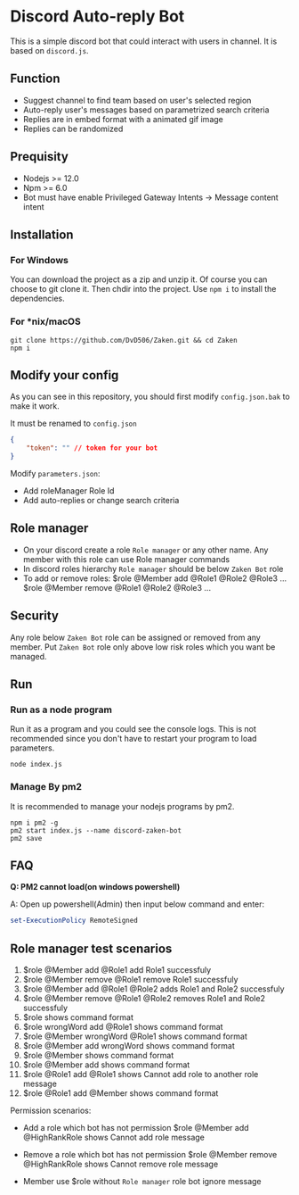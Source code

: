 # Discord Auto-reply Bot

This is a simple discord bot that could interact with users in channel.
It is based on `discord.js`.

## Function

* Suggest channel to find team based on user's selected region
* Auto-reply user's messages based on parametrized search criteria
* Replies are in embed format with a animated gif image
* Replies can be randomized

## Prequisity

* Nodejs >= 12.0
* Npm >= 6.0
* Bot must have enable Privileged Gateway Intents -> Message content intent

## Installation

### For Windows
You can download the project as a zip and unzip it. Of course you can choose to git clone it.
Then chdir into the project. Use `npm i` to install the dependencies.

### For *nix/macOS
```shell
git clone https://github.com/DvD506/Zaken.git && cd Zaken
npm i
```

## Modify your config

As you can see in this repository, you should first modify `config.json.bak` to make it work.

It must be renamed to `config.json`

```json
{
	"token": "" // token for your bot
}
```

Modify `parameters.json`:
* Add roleManager Role Id
* Add auto-replies or change search criteria

## Role manager

* On your discord create a role `Role manager` or any other name. Any member with this role can use Role manager commands
* In discord roles hierarchy `Role manager` should be below `Zaken Bot` role
* To add or remove roles:
$role @Member add @Role1 @Role2 @Role3 ...
$role @Member remove @Role1 @Role2 @Role3 ...

## Security

Any role below `Zaken Bot` role can be assigned or removed from any member.
Put `Zaken Bot` role only above low risk roles which you want be managed.

## Run

### Run as a node program

Run it as a program and you could see the console logs.
This is not recommended since you don't have to restart your program to load parameters.
```shell
node index.js
```

### Manage By pm2

It is recommended to manage your nodejs programs by pm2.

```shell
npm i pm2 -g
pm2 start index.js --name discord-zaken-bot
pm2 save
```

## FAQ

**Q: PM2 cannot load(on windows powershell)**

A: Open up powershell(Admin) then input below command and enter:
```powershell
set-ExecutionPolicy RemoteSigned
```

## Role manager test scenarios

1. $role @Member add @Role1
add Role1 successfuly
2. $role @Member remove @Role1
remove Role1 successfuly
3. $role @Member add @Role1 @Role2
adds Role1 and Role2 successfuly
4. $role @Member remove @Role1 @Role2
removes Role1 and Role2 successfuly
5. $role
shows command format
6. $role wrongWord add @Role1
shows command format
7. $role @Member wrongWord @Role1
shows command format
8. $role @Member add wrongWord
shows command format
9. $role @Member
shows command format
10. $role @Member add
shows command format
11. $role @Role1 add @Role1
shows Cannot add role to another role message
12. $role @Role1 add @Member
shows command format

Permission scenarios:

* Add a role which bot has not permission
$role @Member add @HighRankRole
shows Cannot add role message

* Remove a role which bot has not permission
$role @Member remove @HighRankRole
shows Cannot remove role message

* Member use $role without `Role manager` role
bot ignore message